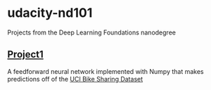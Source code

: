 # udacity-nd101
Projects from the Deep Learning Foundations nanodegree

## [Project1](https://github.com/rayheberer/udacity-nd101/tree/master/Project1)
A feedforward neural network implemented with Numpy that makes predictions off of the [UCI Bike Sharing Dataset](https://archive.ics.uci.edu/ml/datasets/Bike+Sharing+Dataset)

